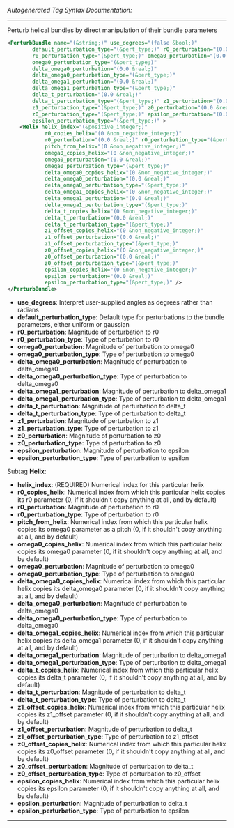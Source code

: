 <!-- THIS IS AN AUTOGENERATED FILE: Don't edit it directly, instead change the schema definition in the code itself. -->

_Autogenerated Tag Syntax Documentation:_

---
Perturb helical bundles by direct manipulation of their bundle parameters

```xml
<PerturbBundle name="(&string;)" use_degrees="(false &bool;)"
        default_perturbation_type="(&pert_type;)" r0_perturbation="(0.0 &real;)"
        r0_perturbation_type="(&pert_type;)" omega0_perturbation="(0.0 &real;)"
        omega0_perturbation_type="(&pert_type;)"
        delta_omega0_perturbation="(0.0 &real;)"
        delta_omega0_perturbation_type="(&pert_type;)"
        delta_omega1_perturbation="(0.0 &real;)"
        delta_omega1_perturbation_type="(&pert_type;)"
        delta_t_perturbation="(0.0 &real;)"
        delta_t_perturbation_type="(&pert_type;)" z1_perturbation="(0.0 &real;)"
        z1_perturbation_type="(&pert_type;)" z0_perturbation="(0.0 &real;)"
        z0_perturbation_type="(&pert_type;)" epsilon_perturbation="(0.0 &real;)"
        epsilon_perturbation_type="(&pert_type;)" >
    <Helix helix_index="(&positive_integer;)"
            r0_copies_helix="(0 &non_negative_integer;)"
            r0_perturbation="(0.0 &real;)" r0_perturbation_type="(&pert_type;)"
            pitch_from_helix="(0 &non_negative_integer;)"
            omega0_copies_helix="(0 &non_negative_integer;)"
            omega0_perturbation="(0.0 &real;)"
            omega0_perturbation_type="(&pert_type;)"
            delta_omega0_copies_helix="(0 &non_negative_integer;)"
            delta_omega0_perturbation="(0.0 &real;)"
            delta_omega0_perturbation_type="(&pert_type;)"
            delta_omega1_copies_helix="(0 &non_negative_integer;)"
            delta_omega1_perturbation="(0.0 &real;)"
            delta_omega1_perturbation_type="(&pert_type;)"
            delta_t_copies_helix="(0 &non_negative_integer;)"
            delta_t_perturbation="(0.0 &real;)"
            delta_t_perturbation_type="(&pert_type;)"
            z1_offset_copies_helix="(0 &non_negative_integer;)"
            z1_offset_perturbation="(0.0 &real;)"
            z1_offset_perturbation_type="(&pert_type;)"
            z0_offset_copies_helix="(0 &non_negative_integer;)"
            z0_offset_perturbation="(0.0 &real;)"
            z0_offset_perturbation_type="(&pert_type;)"
            epsilon_copies_helix="(0 &non_negative_integer;)"
            epsilon_perturbation="(0.0 &real;)"
            epsilon_perturbation_type="(&pert_type;)" />
</PerturbBundle>
```

-   **use_degrees**: Interpret user-supplied angles as degrees rather than radians
-   **default_perturbation_type**: Default type for perturbations to the bundle parameters, either uniform or gaussian
-   **r0_perturbation**: Magnitude of perturbation to r0
-   **r0_perturbation_type**: Type of perturbation to r0
-   **omega0_perturbation**: Magnitude of perturbation to omega0
-   **omega0_perturbation_type**: Type of perturbation to omega0
-   **delta_omega0_perturbation**: Magnitude of perturbation to delta_omega0
-   **delta_omega0_perturbation_type**: Type of perturbation to delta_omega0
-   **delta_omega1_perturbation**: Magnitude of perturbation to delta_omega1
-   **delta_omega1_perturbation_type**: Type of perturbation to delta_omega1
-   **delta_t_perturbation**: Magnitude of perturbation to delta_t
-   **delta_t_perturbation_type**: Type of perturbation to delta_t
-   **z1_perturbation**: Magnitude of perturbation to z1
-   **z1_perturbation_type**: Type of perturbation to z1
-   **z0_perturbation**: Magnitude of perturbation to z0
-   **z0_perturbation_type**: Type of perturbation to z0
-   **epsilon_perturbation**: Magnitude of perturbation to epsilon
-   **epsilon_perturbation_type**: Type of perturbation to epsilon


Subtag **Helix**:   

-   **helix_index**: (REQUIRED) Numerical index for this particular helix
-   **r0_copies_helix**: Numerical index from which this particular helix copies its r0 parameter (0, if it shouldn't copy anything at all, and by default)
-   **r0_perturbation**: Magnitude of perturbation to r0
-   **r0_perturbation_type**: Type of perturbation to r0
-   **pitch_from_helix**: Numerical index from which this particular helix copies its omega0 parameter as a pitch (0, if it shouldn't copy anything at all, and by default)
-   **omega0_copies_helix**: Numerical index from which this particular helix copies its omega0 parameter (0, if it shouldn't copy anything at all, and by default)
-   **omega0_perturbation**: Magnitude of perturbation to omega0
-   **omega0_perturbation_type**: Type of perturbation to omega0
-   **delta_omega0_copies_helix**: Numerical index from which this particular helix copies its delta_omega0 parameter (0, if it shouldn't copy anything at all, and by default)
-   **delta_omega0_perturbation**: Magnitude of perturbation to delta_omega0
-   **delta_omega0_perturbation_type**: Type of perturbation to delta_omega0
-   **delta_omega1_copies_helix**: Numerical index from which this particular helix copies its delta_omega1 parameter (0, if it shouldn't copy anything at all, and by default)
-   **delta_omega1_perturbation**: Magnitude of perturbation to delta_omega1
-   **delta_omega1_perturbation_type**: Type of perturbation to delta_omega1
-   **delta_t_copies_helix**: Numerical index from which this particular helix copies its delta_t parameter (0, if it shouldn't copy anything at all, and by default)
-   **delta_t_perturbation**: Magnitude of perturbation to delta_t
-   **delta_t_perturbation_type**: Type of perturbation to delta_t
-   **z1_offset_copies_helix**: Numerical index from which this particular helix copies its z1_offset parameter (0, if it shouldn't copy anything at all, and by default)
-   **z1_offset_perturbation**: Magnitude of perturbation to delta_t
-   **z1_offset_perturbation_type**: Type of perturbation to z1_offset
-   **z0_offset_copies_helix**: Numerical index from which this particular helix copies its z0_offset parameter (0, if it shouldn't copy anything at all, and by default)
-   **z0_offset_perturbation**: Magnitude of perturbation to delta_t
-   **z0_offset_perturbation_type**: Type of perturbation to z0_offset
-   **epsilon_copies_helix**: Numerical index from which this particular helix copies its epsilon parameter (0, if it shouldn't copy anything at all, and by default)
-   **epsilon_perturbation**: Magnitude of perturbation to delta_t
-   **epsilon_perturbation_type**: Type of perturbation to epsilon

---
